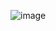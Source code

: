 ![image](https://github.com/patelayu/firebase-2/assets/121868302/1800c09c-6ecd-4cf3-a4b7-10d5b5248ab5)
